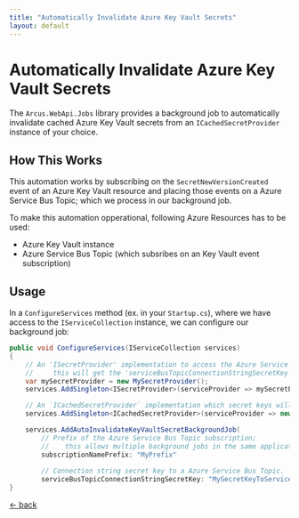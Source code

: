 ```yaml
---
title: "Automatically Invalidate Azure Key Vault Secrets"
layout: default
---
```


# Automatically Invalidate Azure Key Vault Secrets

The `Arcus.WebApi.Jobs` library provides a background job to automatically invalidate cached Azure Key Vault secrets from an `ICachedSecretProvider` instance of your choice.

## How This Works

This automation works by subscribing on the `SecretNewVersionCreated` event of an Azure Key Vault resource and placing those events on a Azure Service Bus Topic; which we process in our background job.

To make this automation opperational, following Azure Resources has to be used:
* Azure Key Vault instance
* Azure Service Bus Topic (which subsribes on an Key Vault event subscription)

## Usage

In a `ConfigureServices` method (ex. in your `Startup.cs`), where we have access to the `IServiceCollection` instance, we can configure our background job:

```csharp
public void ConfigureServices(IServiceCollection services)
{
    // An 'ISecretProvider' implementation to access the Azure Service Bus Topic resource;
    //     this will get the 'serviceBusTopicConnectionStringSecretKey' string (configured below) and has to retrieve the connection string for the topic.
    var mySecretProvider = new MySecretProvider();
    services.AddSingleton<ISecretProvider>(serviceProvider => mySecretProvider);

    // An `ICachedSecretProvider` implementation which secret keys will automatically be invalidated.
    services.AddSingleton<ICachedSecretProvider>(serviceProvider => new MyCachedSecretProvider(mySecretProvider));

    services.AddAutoInvalidateKeyVaultSecretBackgroundJob(
        // Prefix of the Azure Service Bus Topic subscription;
        //    this allows multiple background jobs in the same application, processing the same type of events, without conflicting subscription names.
        subscriptionNamePrefix: "MyPrefix"
        
        // Connection string secret key to a Azure Service Bus Topic.
        serviceBusTopicConnectionStringSecretKey: "MySecretKeyToServiceBusTopicConnectionString");
}
```

[&larr; back](/)